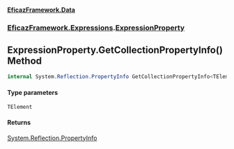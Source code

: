 #### [EficazFramework.Data](EficazFrameworkData.md 'EficazFramework Data')
### [EficazFramework.Expressions](EficazFrameworkData.md#EficazFramework.Expressions 'EficazFramework.Expressions').[ExpressionProperty](EficazFramework.Expressions/ExpressionProperty.md 'EficazFramework.Expressions.ExpressionProperty')

## ExpressionProperty.GetCollectionPropertyInfo<TElement>() Method

```csharp
internal System.Reflection.PropertyInfo GetCollectionPropertyInfo<TElement>();
```
#### Type parameters

<a name='EficazFramework.Expressions.ExpressionProperty.GetCollectionPropertyInfo_TElement_().TElement'></a>

`TElement`

#### Returns
[System.Reflection.PropertyInfo](https://docs.microsoft.com/en-us/dotnet/api/System.Reflection.PropertyInfo 'System.Reflection.PropertyInfo')